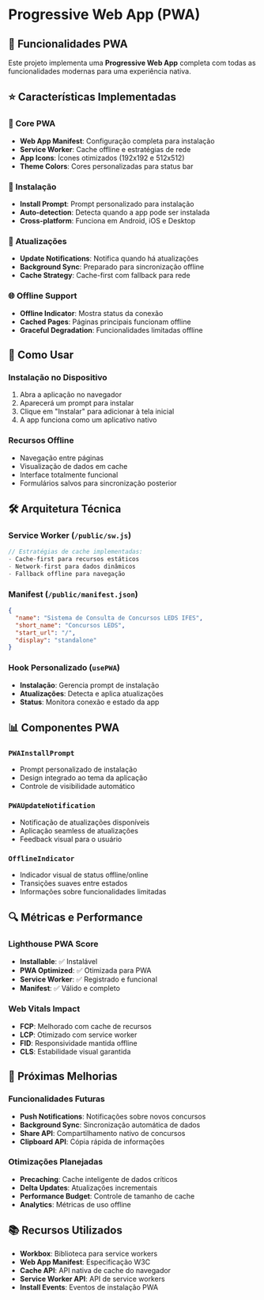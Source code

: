 # Progressive Web App (PWA)

## 📱 Funcionalidades PWA

Este projeto implementa uma **Progressive Web App** completa com todas as funcionalidades modernas para uma experiência nativa.

## ⭐ Características Implementadas

### 🔧 Core PWA
- **Web App Manifest**: Configuração completa para instalação
- **Service Worker**: Cache offline e estratégias de rede
- **App Icons**: Ícones otimizados (192x192 e 512x512)
- **Theme Colors**: Cores personalizadas para status bar

### 📲 Instalação
- **Install Prompt**: Prompt personalizado para instalação
- **Auto-detection**: Detecta quando a app pode ser instalada
- **Cross-platform**: Funciona em Android, iOS e Desktop

### 🔄 Atualizações
- **Update Notifications**: Notifica quando há atualizações
- **Background Sync**: Preparado para sincronização offline
- **Cache Strategy**: Cache-first com fallback para rede

### 🌐 Offline Support
- **Offline Indicator**: Mostra status da conexão
- **Cached Pages**: Páginas principais funcionam offline
- **Graceful Degradation**: Funcionalidades limitadas offline

## 🚀 Como Usar

### Instalação no Dispositivo
1. Abra a aplicação no navegador
2. Aparecerá um prompt para instalar
3. Clique em "Instalar" para adicionar à tela inicial
4. A app funciona como um aplicativo nativo

### Recursos Offline
- Navegação entre páginas
- Visualização de dados em cache
- Interface totalmente funcional
- Formulários salvos para sincronização posterior

## 🛠️ Arquitetura Técnica

### Service Worker (`/public/sw.js`)
```javascript
// Estratégias de cache implementadas:
- Cache-first para recursos estáticos
- Network-first para dados dinâmicos
- Fallback offline para navegação
```

### Manifest (`/public/manifest.json`)
```json
{
  "name": "Sistema de Consulta de Concursos LEDS IFES",
  "short_name": "Concursos LEDS",
  "start_url": "/",
  "display": "standalone"
}
```

### Hook Personalizado (`usePWA`)
- **Instalação**: Gerencia prompt de instalação
- **Atualizações**: Detecta e aplica atualizações
- **Status**: Monitora conexão e estado da app

## 📊 Componentes PWA

### `PWAInstallPrompt`
- Prompt personalizado de instalação
- Design integrado ao tema da aplicação
- Controle de visibilidade automático

### `PWAUpdateNotification`
- Notificação de atualizações disponíveis
- Aplicação seamless de atualizações
- Feedback visual para o usuário

### `OfflineIndicator`
- Indicador visual de status offline/online
- Transições suaves entre estados
- Informações sobre funcionalidades limitadas

## 🔍 Métricas e Performance

### Lighthouse PWA Score
- **Installable**: ✅ Instalável
- **PWA Optimized**: ✅ Otimizada para PWA
- **Service Worker**: ✅ Registrado e funcional
- **Manifest**: ✅ Válido e completo

### Web Vitals Impact
- **FCP**: Melhorado com cache de recursos
- **LCP**: Otimizado com service worker
- **FID**: Responsividade mantida offline
- **CLS**: Estabilidade visual garantida

## 🎯 Próximas Melhorias

### Funcionalidades Futuras
- **Push Notifications**: Notificações sobre novos concursos
- **Background Sync**: Sincronização automática de dados
- **Share API**: Compartilhamento nativo de concursos
- **Clipboard API**: Cópia rápida de informações

### Otimizações Planejadas
- **Precaching**: Cache inteligente de dados críticos
- **Delta Updates**: Atualizações incrementais
- **Performance Budget**: Controle de tamanho de cache
- **Analytics**: Métricas de uso offline

## 📚 Recursos Utilizados

- **Workbox**: Biblioteca para service workers
- **Web App Manifest**: Especificação W3C
- **Cache API**: API nativa de cache do navegador
- **Service Worker API**: API de service workers
- **Install Events**: Eventos de instalação PWA